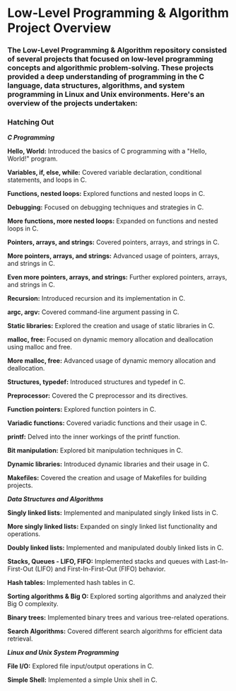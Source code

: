 # Low-Level Programming & Algorithm Project Overview

### The Low-Level Programming & Algorithm repository consisted of several projects that focused on low-level programming concepts and algorithmic problem-solving. These projects provided a deep understanding of programming in the C language, data structures, algorithms, and system programming in Linux and Unix environments. Here's an overview of the projects undertaken:

### Hatching Out

***C Programming***

**Hello, World:** Introduced the basics of C programming with a "Hello, World!" program.

**Variables, if, else, while:** Covered variable declaration, conditional statements, and loops in C.

**Functions, nested loops:** Explored functions and nested loops in C.

**Debugging:** Focused on debugging techniques and strategies in C.

**More functions, more nested loops:** Expanded on functions and nested loops in C.

**Pointers, arrays, and strings:** Covered pointers, arrays, and strings in C.

**More pointers, arrays, and strings:** Advanced usage of pointers, arrays, and strings in C.

**Even more pointers, arrays, and strings:** Further explored pointers, arrays, and strings in C.

**Recursion:** Introduced recursion and its implementation in C.

**argc, argv:** Covered command-line argument passing in C.

**Static libraries:** Explored the creation and usage of static libraries in C.

**malloc, free:** Focused on dynamic memory allocation and deallocation using malloc and free.

**More malloc, free:** Advanced usage of dynamic memory allocation and deallocation.

**Structures, typedef:** Introduced structures and typedef in C.

**Preprocessor:** Covered the C preprocessor and its directives.

**Function pointers:** Explored function pointers in C.

**Variadic functions:** Covered variadic functions and their usage in C.

**printf:** Delved into the inner workings of the printf function.

**Bit manipulation:** Explored bit manipulation techniques in C.

**Dynamic libraries:** Introduced dynamic libraries and their usage in C.

**Makefiles:** Covered the creation and usage of Makefiles for building projects.

***Data Structures and Algorithms***

**Singly linked lists:** Implemented and manipulated singly linked lists in C.

**More singly linked lists:** Expanded on singly linked list functionality and operations.

**Doubly linked lists:** Implemented and manipulated doubly linked lists in C.

**Stacks, Queues - LIFO, FIFO:** Implemented stacks and queues with Last-In-First-Out (LIFO) and First-In-First-Out (FIFO) behavior.

**Hash tables:** Implemented hash tables in C.

**Sorting algorithms & Big O:** Explored sorting algorithms and analyzed their Big O complexity.

**Binary trees:** Implemented binary trees and various tree-related operations.

**Search Algorithms:** Covered different search algorithms for efficient data retrieval.

***Linux and Unix System Programming***

**File I/O:** Explored file input/output operations in C.

**Simple Shell:** Implemented a simple Unix shell in C.
